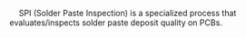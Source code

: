 $\quad$SPI (Solder Paste Inspection) is a specialized process that evaluates/inspects solder paste deposit quality on PCBs.